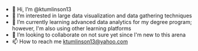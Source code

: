 - 👋 Hi, I’m @ktumlinson13
- 👀 I’m interested in large data visualization and data gathering techniques
- 🌱 I’m currently learning advanced data analytics for my degree program; however, I'm also using other learning platforms
- 💞️ I’m looking to collaborate on not sure yet since I'm new to this arena
- 📫 How to reach me ktumlinson13@yahoo.com

<!---
ktumlinson13/ktumlinson13 is a ✨ special ✨ repository because its `README.md` (this file) appears on your GitHub profile.
You can click the Preview link to take a look at your changes.
--->

